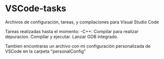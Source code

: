 # VSCode-tasks
Archivos de configuración, tareas, y compilaciones para Visual Studio Code

Tareas realizadas hasta el momento:
	-C++:
		Compilar para realizar depuracion.
		Compilar y ejecutar.
		Lanzar GDB integrado.

Tambien encontraras un archivo con mi configuración personalizada de VSCode en la 
carpeta "personalConfig"
